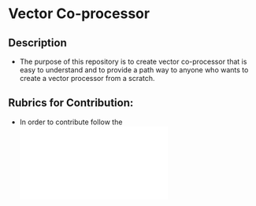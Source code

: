 # Vector Co-processor

## Description 
- The purpose of this repository is to create vector co-processor that is easy to understand and to provide a path way to anyone who wants to create a vector processor from a scratch.  

## Rubrics for Contribution:
- In order to contribute follow the ![Contribution_Rubrics](./CONTRIBUTING.md)
